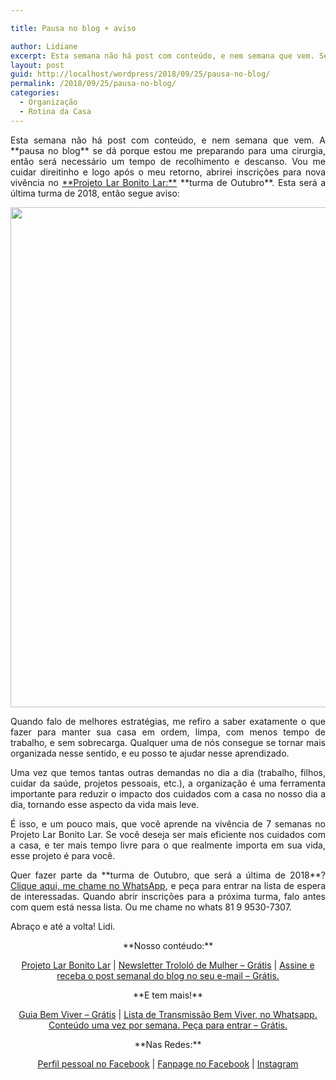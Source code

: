 ```yaml
---

title: Pausa no blog + aviso

author: Lidiane
excerpt: Esta semana não há post com conteúdo, e nem semana que vem. Será necessário um tempo de recolhimento e descanso. Para logo após o meu retorno, deixo um aviso.
layout: post
guid: http://localhost/wordpress/2018/09/25/pausa-no-blog/
permalink: /2018/09/25/pausa-no-blog/
categories:
  - Organização
  - Rotina da Casa
---
```

<p align="justify">
  Esta semana não há post com conteúdo, e nem semana que vem. A **pausa no blog** se dá porque estou me preparando para uma cirurgia, então será necessário um tempo de recolhimento e descanso. Vou me cuidar direitinho e logo após o meu retorno, abrirei inscrições para nova vivência no <a href="http://www.trololodemulher.com.br/projeto-lar-bonito-lar/" target="_blank" rel="noopener">**Projeto Lar Bonito Lar:**</a> **turma de Outubro**. Esta será a última turma de 2018, então segue aviso:
</p>

<p align="center">
  <img class="alignnone size-full wp-image-14710" src="http://www.trololodemulher.com.br/blog/wp-content/uploads/2018/09/ROTINAS-DA-CASA6.png" alt="" width="800" height="800" />
</p>

<p align="justify">
  Quando falo de melhores estratégias, me refiro a saber exatamente o que fazer para manter sua casa em ordem, limpa, com menos tempo de trabalho, e sem sobrecarga. Qualquer uma de nós consegue se tornar mais organizada nesse sentido, e eu posso te ajudar nesse aprendizado.
</p>

<p align="justify">
  Uma vez que temos tantas outras demandas no dia a dia (trabalho, filhos, cuidar da saúde, projetos pessoais, etc.), a organização é uma ferramenta importante para reduzir o impacto dos cuidados com a casa no nosso dia a dia, tornando esse aspecto da vida mais leve.
</p>

<p align="justify">
  É isso, e um pouco mais, que você aprende na vivência de 7 semanas no Projeto Lar Bonito Lar. Se você deseja ser mais eficiente nos cuidados com a casa, e ter mais tempo livre para o que realmente importa em sua vida, esse projeto é para você.
</p>

<p align="justify">
  Quer fazer parte da **turma de Outubro, que será a última de 2018**? <a href="https://bit.ly/2Ldn0bt" target="_blank" rel="noopener">Clique aqui, me chame no WhatsApp</a>, e peça para entrar na lista de espera de interessadas. Quando abrir inscrições para a próxima turma, falo antes com quem está nessa lista. Ou me chame no whats 81 9 9530-7307.
</p>

<p align="justify">
  Abraço e até a volta! Lidi.
</p>

<p align="center">
  **Nosso contéudo:**
</p>

<p align="center">
  <a href="http://www.trololodemulher.com.br/projeto-lar-bonito-lar/" target="_blank" rel="noopener">Projeto Lar Bonito Lar</a> | <a href="http://www.trololodemulher.com.br/2018/02/28/newsletter/" target="_blank" rel="noopener">Newsletter Trololó de Mulher – Grátis</a> | <a href="https://feedburner.google.com/fb/a/mailverify?uri=blogBichaFemea&loc=en_US" target="_blank" rel="noopener">Assine e receba o post semanal do blog no seu e-mail – Grátis.</a>
</p>

<p align="center">
  **E tem mais!**
</p>

<p align="center">
  <a href="http://www.trololodemulher.com.br/2018/03/09/bem-viver/" target="_blank" rel="noopener">Guia Bem Viver – Grátis</a> | <a href="https://api.whatsapp.com/send?1=pt_BR&phone=5581995307307" target="_blank" rel="noopener">Lista de Transmissão Bem Viver, no Whatsapp. Conteúdo uma vez por semana. Peça para entrar – Grátis.</a>
</p>

<p align="center">
  **Nas Redes:**
</p>

<p align="center">
  <a href="https://www.facebook.com/lidiane.vasconcelos.94" target="_blank" rel="noopener">Perfil pessoal no Facebook</a> | <a href="https://www.facebook.com/TrololoMulher/" target="_blank" rel="noopener">Fanpage no Facebook</a> | <a href="https://www.instagram.com/trololodemulher/" target="_blank" rel="noopener">Instagram</a>
</p>

&nbsp;